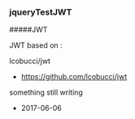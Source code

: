 ### jqueryTestJWT

#####JWT

JWT based on :

lcobucci/jwt 
- https://github.com/lcobucci/jwt

something still writing

- 2017-06-06








